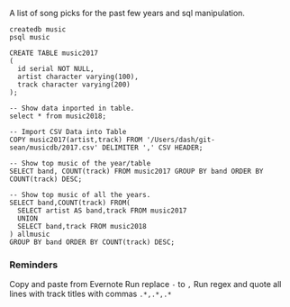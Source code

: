 A list of song picks for the past few years and sql manipulation.

```brew services start postgresql
createdb music
psql music
```

```
CREATE TABLE music2017
(
  id serial NOT NULL,
  artist character varying(100),
  track character varying(200)
);

```

```
-- Show data inported in table.
select * from music2018;
```

```
-- Import CSV Data into Table
COPY music2017(artist,track) FROM '/Users/dash/git-sean/musicdb/2017.csv' DELIMITER ',' CSV HEADER;

-- Show top music of the year/table
SELECT band, COUNT(track) FROM music2017 GROUP BY band ORDER BY COUNT(track) DESC;

-- Show top music of all the years.
SELECT band,COUNT(track) FROM(
  SELECT artist AS band,track FROM music2017
  UNION
  SELECT band,track FROM music2018
) allmusic
GROUP BY band ORDER BY COUNT(track) DESC;
```

### Reminders
Copy and paste from Evernote
Run replace ` - ` to `,`
Run regex and quote all lines with track titles with commas `.*,.*,.*`
